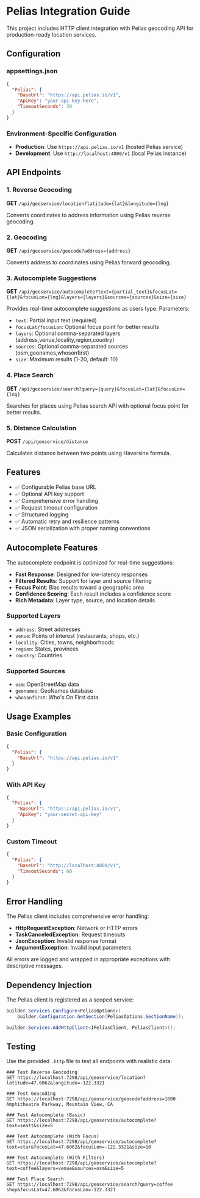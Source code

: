 # Pelias Integration Guide

This project includes HTTP client integration with Pelias geocoding API for production-ready location services.

## Configuration

### appsettings.json

```json
{
  "Pelias": {
    "BaseUrl": "https://api.pelias.io/v1",
    "ApiKey": "your-api-key-here",
    "TimeoutSeconds": 30
  }
}
```

### Environment-Specific Configuration

- **Production**: Use `https://api.pelias.io/v1` (hosted Pelias service)
- **Development**: Use `http://localhost:4000/v1` (local Pelias instance)

## API Endpoints

### 1. Reverse Geocoding

**GET** `/api/geoservice/location?latitude={lat}&longitude={lng}`

Converts coordinates to address information using Pelias reverse geocoding.

### 2. Geocoding

**GET** `/api/geoservice/geocode?address={address}`

Converts address to coordinates using Pelias forward geocoding.

### 3. Autocomplete Suggestions

**GET** `/api/geoservice/autocomplete?text={partial_text}&focusLat={lat}&focusLon={lng}&layers={layers}&sources={sources}&size={size}`

Provides real-time autocomplete suggestions as users type. Parameters:

- `text`: Partial input text (required)
- `focusLat/focusLon`: Optional focus point for better results
- `layers`: Optional comma-separated layers (address,venue,locality,region,country)
- `sources`: Optional comma-separated sources (osm,geonames,whosonfirst)
- `size`: Maximum results (1-20, default: 10)

### 4. Place Search

**GET** `/api/geoservice/search?query={query}&focusLat={lat}&focusLon={lng}`

Searches for places using Pelias search API with optional focus point for better results.

### 5. Distance Calculation

**POST** `/api/geoservice/distance`

Calculates distance between two points using Haversine formula.

## Features

- ✅ Configurable Pelias base URL
- ✅ Optional API key support
- ✅ Comprehensive error handling
- ✅ Request timeout configuration
- ✅ Structured logging
- ✅ Automatic retry and resilience patterns
- ✅ JSON serialization with proper naming conventions

## Autocomplete Features

The autocomplete endpoint is optimized for real-time suggestions:

- **Fast Response**: Designed for low-latency responses
- **Filtered Results**: Support for layer and source filtering
- **Focus Point**: Bias results toward a geographic area
- **Confidence Scoring**: Each result includes a confidence score
- **Rich Metadata**: Layer type, source, and location details

### Supported Layers

- `address`: Street addresses
- `venue`: Points of interest (restaurants, shops, etc.)
- `locality`: Cities, towns, neighborhoods
- `region`: States, provinces
- `country`: Countries

### Supported Sources

- `osm`: OpenStreetMap data
- `geonames`: GeoNames database
- `whosonfirst`: Who's On First data

## Usage Examples

### Basic Configuration

```json
{
  "Pelias": {
    "BaseUrl": "https://api.pelias.io/v1"
  }
}
```

### With API Key

```json
{
  "Pelias": {
    "BaseUrl": "https://api.pelias.io/v1",
    "ApiKey": "your-secret-api-key"
  }
}
```

### Custom Timeout

```json
{
  "Pelias": {
    "BaseUrl": "http://localhost:4000/v1",
    "TimeoutSeconds": 60
  }
}
```

## Error Handling

The Pelias client includes comprehensive error handling:

- **HttpRequestException**: Network or HTTP errors
- **TaskCanceledException**: Request timeouts
- **JsonException**: Invalid response format
- **ArgumentException**: Invalid input parameters

All errors are logged and wrapped in appropriate exceptions with descriptive messages.

## Dependency Injection

The Pelias client is registered as a scoped service:

```csharp
builder.Services.Configure<PeliasOptions>(
    builder.Configuration.GetSection(PeliasOptions.SectionName));

builder.Services.AddHttpClient<IPeliasClient, PeliasClient>();
```

## Testing

Use the provided `.http` file to test all endpoints with realistic data:

```http
### Test Reverse Geocoding
GET https://localhost:7298/api/geoservice/location?latitude=47.6062&longitude=-122.3321

### Test Geocoding
GET https://localhost:7298/api/geoservice/geocode?address=1600 Amphitheatre Parkway, Mountain View, CA

### Test Autocomplete (Basic)
GET https://localhost:7298/api/geoservice/autocomplete?text=seatt&size=5

### Test Autocomplete (With Focus)
GET https://localhost:7298/api/geoservice/autocomplete?text=star&focusLat=47.6062&focusLon=-122.3321&size=10

### Test Autocomplete (With Filters)
GET https://localhost:7298/api/geoservice/autocomplete?text=coffee&layers=venue&sources=osm&size=5

### Test Place Search
GET https://localhost:7298/api/geoservice/search?query=coffee shop&focusLat=47.6062&focusLon=-122.3321
```
